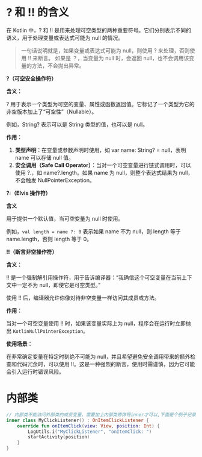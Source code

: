 # ? 和 !! 的含义
在 Kotlin 中，? 和 !! 是用来处理可空类型的两种重要符号。它们分别表示不同的语义，用于处理变量或表达式可能为 null 的情况。
> 一句话说明就是，如果变量或表达式可能为 null，则使用 ? 来处理，否则使用 !! 来断言。
> 如果是 ？，当变量为 null 时，会返回 null，也不会调用该变量的方法，不会抛出异常。

**?（可空安全操作符）**

**含义：**

? 用于表示一个类型为可空的变量、属性或函数返回值。它标记了一个类型为它的非空版本加上了“可空性”（Nullable）。

例如，String? 表示可以是 String 类型的值，也可以是 null。

**作用：**
1. **类型声明**：在变量或参数声明时使用，如 var name: String? = null，表明 name 可以存储 null 值。
2. **安全调用（Safe Call Operator）**：当对一个可空变量进行链式调用时，可以使用 ?.，如 name?.length。如果 name 为 null，则整个表达式结果为 null，不会触发 NullPointerException。

**?:（Elvis 操作符）**

**含义**

用于提供一个默认值，当可空变量为 null 时使用。

例如，`val length = name ?: 0` 表示如果 name 不为 null，则 length 等于 name.length，否则 length 等于 0。


**!!（断言非空操作符）**

**含义：**

!! 是一个强制解引用操作符，用于告诉编译器：“我确信这个可空变量在当前上下文中一定不为 null，即使它是可空类型。” 

使用 !! 后，编译器允许你像对待非空变量一样访问其成员或方法。

**作用：**

当对一个可空变量使用 !! 时，如果该变量实际上为 null，程序会在运行时立即抛出 `KotlinNullPointerException`。


**使用场景：**

在非常确定变量在特定时刻绝不可能为 null，并且希望避免安全调用带来的额外检查和代码冗余时，可以使用 !!。这是一种强烈的断言，使用时需谨慎，因为它可能会引入运行时错误风险。

# 内部类

```kotlin
// 内部类不能访问外部类的成员变量，需要加上内部类修饰符inner才可以,下面是个例子记录以下。
inner class MyClickListener() : OnItemClickListener {
    override fun onItemClick(view: View, position: Int) {
        LogUtils.i("MyClickListener", "onItemClick: ")
        startActivity(position)
    }
}
```